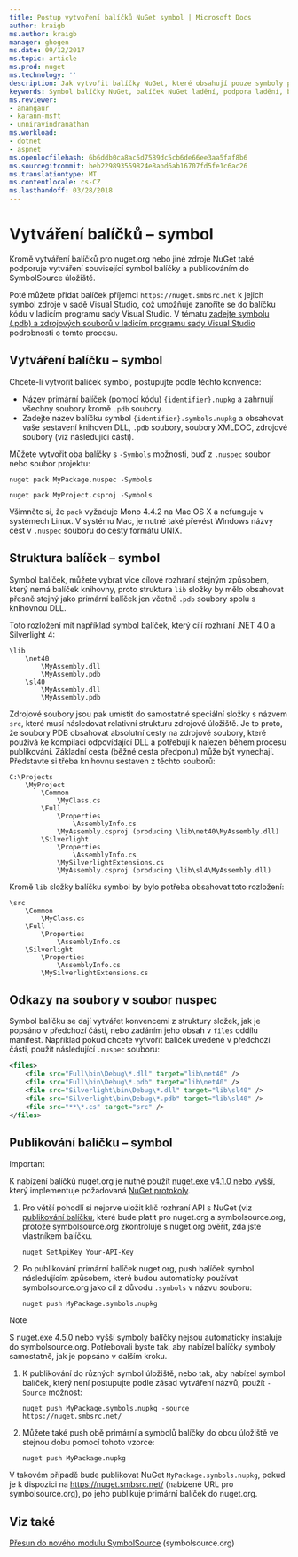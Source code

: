 ```yaml
---
title: Postup vytvoření balíčků NuGet symbol | Microsoft Docs
author: kraigb
ms.author: kraigb
manager: ghogen
ms.date: 09/12/2017
ms.topic: article
ms.prod: nuget
ms.technology: ''
description: Jak vytvořit balíčky NuGet, které obsahují pouze symboly pro podporu ladění dalších balíčcích NuGet v sadě Visual Studio.
keywords: Symbol balíčky NuGet, balíček NuGet ladění, podpora ladění, balíček symboly, konvence symbol balíček NuGet
ms.reviewer:
- anangaur
- karann-msft
- unniravindranathan
ms.workload:
- dotnet
- aspnet
ms.openlocfilehash: 6b6ddb0ca8ac5d7589dc5cb6de66ee3aa5faf8b6
ms.sourcegitcommit: beb229893559824e8abd6ab16707fd5fe1c6ac26
ms.translationtype: MT
ms.contentlocale: cs-CZ
ms.lasthandoff: 03/28/2018
---
```

# <a name="creating-symbol-packages"></a>Vytváření balíčků – symbol

Kromě vytváření balíčků pro nuget.org nebo jiné zdroje NuGet také podporuje vytváření související symbol balíčky a publikováním do SymbolSource úložiště.

Poté můžete přidat balíček příjemci `https://nuget.smbsrc.net` k jejich symbol zdroje v sadě Visual Studio, což umožňuje zanoříte se do balíčku kódu v ladicím programu sady Visual Studio. V tématu [zadejte symbolu (.pdb) a zdrojových souborů v ladicím programu sady Visual Studio](/visualstudio/debugger/specify-symbol-dot-pdb-and-source-files-in-the-visual-studio-debugger) podrobnosti o tomto procesu.

## <a name="creating-a-symbol-package"></a>Vytváření balíčku – symbol

Chcete-li vytvořit balíček symbol, postupujte podle těchto konvence:

- Název primární balíček (pomocí kódu) `{identifier}.nupkg` a zahrnují všechny soubory kromě `.pdb` soubory.
- Zadejte název balíčku symbol `{identifier}.symbols.nupkg` a obsahovat vaše sestavení knihoven DLL, `.pdb` soubory, soubory XMLDOC, zdrojové soubory (viz následující části).

Můžete vytvořit oba balíčky s `-Symbols` možnosti, buď z `.nuspec` soubor nebo soubor projektu:

```cli
nuget pack MyPackage.nuspec -Symbols

nuget pack MyProject.csproj -Symbols
```

Všimněte si, že `pack` vyžaduje Mono 4.4.2 na Mac OS X a nefunguje v systémech Linux. V systému Mac, je nutné také převést Windows názvy cest v `.nuspec` souboru do cesty formátu UNIX.

## <a name="symbol-package-structure"></a>Struktura balíček – symbol

Symbol balíček, můžete vybrat více cílové rozhraní stejným způsobem, který nemá balíček knihovny, proto struktura `lib` složky by mělo obsahovat přesně stejný jako primární balíček jen včetně `.pdb` soubory spolu s knihovnou DLL.

Toto rozložení mít například symbol balíček, který cílí rozhraní .NET 4.0 a Silverlight 4:

    \lib
        \net40
            \MyAssembly.dll
            \MyAssembly.pdb
        \sl40
            \MyAssembly.dll
            \MyAssembly.pdb

Zdrojové soubory jsou pak umístit do samostatné speciální složky s názvem `src`, které musí následovat relativní strukturu zdrojové úložiště. Je to proto, že soubory PDB obsahovat absolutní cesty na zdrojové soubory, které používá ke kompilaci odpovídající DLL a potřebují k nalezen během procesu publikování. Základní cesta (běžné cesta předponu) může být vynechají. Představte si třeba knihovnu sestaven z těchto souborů:

    C:\Projects
        \MyProject
            \Common
                \MyClass.cs
            \Full
                \Properties
                    \AssemblyInfo.cs
                \MyAssembly.csproj (producing \lib\net40\MyAssembly.dll)
            \Silverlight
                \Properties
                    \AssemblyInfo.cs
                \MySilverlightExtensions.cs
                \MyAssembly.csproj (producing \lib\sl4\MyAssembly.dll)

Kromě `lib` složky balíčku symbol by bylo potřeba obsahovat toto rozložení:

    \src
        \Common
            \MyClass.cs
        \Full
            \Properties
                \AssemblyInfo.cs
        \Silverlight
            \Properties
                \AssemblyInfo.cs
            \MySilverlightExtensions.cs

## <a name="referring-to-files-in-the-nuspec"></a>Odkazy na soubory v soubor nuspec

Symbol balíčku se dají vytvářet konvencemi z struktury složek, jak je popsáno v předchozí části, nebo zadáním jeho obsah v `files` oddílu manifest. Například pokud chcete vytvořit balíček uvedené v předchozí části, použít následující `.nuspec` souboru:

```xml
<files>
    <file src="Full\bin\Debug\*.dll" target="lib\net40" />
    <file src="Full\bin\Debug\*.pdb" target="lib\net40" />
    <file src="Silverlight\bin\Debug\*.dll" target="lib\sl40" />
    <file src="Silverlight\bin\Debug\*.pdb" target="lib\sl40" />
    <file src="**\*.cs" target="src" />
</files>
```

## <a name="publishing-a-symbol-package"></a>Publikování balíčku – symbol

> [!Important]
> K nabízení balíčků nuget.org je nutné použít [nuget.exe v4.1.0 nebo vyšší](https://www.nuget.org/downloads), který implementuje požadovaná [NuGet protokoly](../api/nuget-protocols.md).

1. Pro větší pohodlí si nejprve uložit klíč rozhraní API s NuGet (viz [publikování balíčku](../create-packages/publish-a-package.md), které bude platit pro nuget.org a symbolsource.org, protože symbolsource.org zkontroluje s nuget.org ověřit, zda jste vlastníkem balíčku.

    ```cli
    nuget SetApiKey Your-API-Key
    ```

1. Po publikování primární balíček nuget.org, push balíček symbol následujícím způsobem, které budou automaticky používat symbolsource.org jako cíl z důvodu `.symbols` v názvu souboru:

    ```cli
    nuget push MyPackage.symbols.nupkg
    ```
> [!Note]
> S nuget.exe 4.5.0 nebo vyšší symboly balíčky nejsou automaticky instaluje do symbolsource.org. Potřebovali byste tak, aby nabízel balíčky symboly samostatně, jak je popsáno v dalším kroku.

1. K publikování do různých symbol úložiště, nebo tak, aby nabízel symbol balíček, který není postupujte podle zásad vytváření názvů, použít `-Source` možnost:

    ```cli
    nuget push MyPackage.symbols.nupkg -source https://nuget.smbsrc.net/
    ```

1. Můžete také push obě primární a symbolů balíčky do obou úložiště ve stejnou dobu pomocí tohoto vzorce:

    ```cli
    nuget push MyPackage.nupkg
    ```

V takovém případě bude publikovat NuGet `MyPackage.symbols.nupkg`, pokud je k dispozici na https://nuget.smbsrc.net/ (nabízené URL pro symbolsource.org), po jeho publikuje primární balíček do nuget.org.

## <a name="see-also"></a>Viz také

[Přesun do nového modulu SymbolSource](https://tripleemcoder.com/2015/10/04/moving-to-the-new-symbolsource-engine/) (symbolsource.org)
